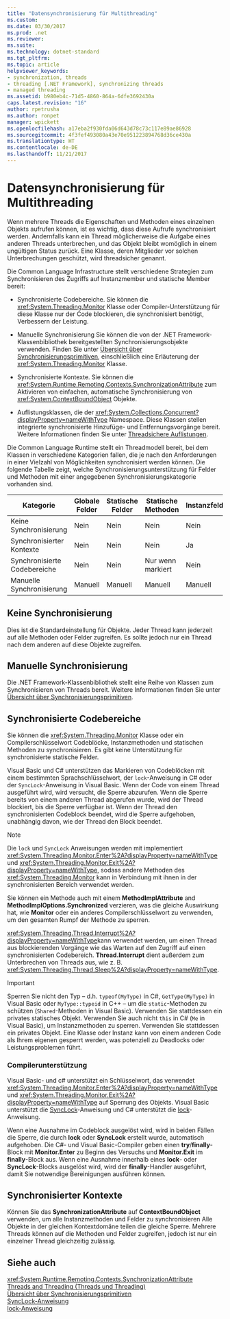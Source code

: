 ```yaml
---
title: "Datensynchronisierung für Multithreading"
ms.custom: 
ms.date: 03/30/2017
ms.prod: .net
ms.reviewer: 
ms.suite: 
ms.technology: dotnet-standard
ms.tgt_pltfrm: 
ms.topic: article
helpviewer_keywords:
- synchronization, threads
- threading [.NET Framework], synchronizing threads
- managed threading
ms.assetid: b980eb4c-71d5-4860-864a-6dfe3692430a
caps.latest.revision: "16"
author: rpetrusha
ms.author: ronpet
manager: wpickett
ms.openlocfilehash: a17eba2f930fda06d643d78c73c117e89ae86928
ms.sourcegitcommit: 4f3fef493080a43e70e951223894768d36ce430a
ms.translationtype: HT
ms.contentlocale: de-DE
ms.lasthandoff: 11/21/2017
---
```

# <a name="synchronizing-data-for-multithreading"></a>Datensynchronisierung für Multithreading
Wenn mehrere Threads die Eigenschaften und Methoden eines einzelnen Objekts aufrufen können, ist es wichtig, dass diese Aufrufe synchronisiert werden. Andernfalls kann ein Thread möglicherweise die Aufgabe eines anderen Threads unterbrechen, und das Objekt bleibt womöglich in einem ungültigen Status zurück. Eine Klasse, deren Mitglieder vor solchen Unterbrechungen geschützt, wird threadsicher genannt.  
  
 Die Common Language Infrastructure stellt verschiedene Strategien zum Synchronisieren des Zugriffs auf Instanzmember und statische Member bereit:  
  
-   Synchronisierte Codebereiche. Sie können die <xref:System.Threading.Monitor> Klasse oder Compiler-Unterstützung für diese Klasse nur der Code blockieren, die synchronisiert benötigt, Verbessern der Leistung.  
  
-   Manuelle Synchronisierung Sie können die von der .NET Framework-Klassenbibliothek bereitgestellten Synchronisierungsobjekte verwenden. Finden Sie unter [Übersicht über Synchronisierungsprimitiven](../../../docs/standard/threading/overview-of-synchronization-primitives.md), einschließlich eine Erläuterung der <xref:System.Threading.Monitor> Klasse.  
  
-   Synchronisierte Kontexte. Sie können die <xref:System.Runtime.Remoting.Contexts.SynchronizationAttribute> zum Aktivieren von einfachen, automatische Synchronisierung von <xref:System.ContextBoundObject> Objekte.  
  
-   Auflistungsklassen, die der <xref:System.Collections.Concurrent?displayProperty=nameWithType> Namespace. Diese Klassen stellen integrierte synchronisierte Hinzufüge- und Entfernungsvorgänge bereit. Weitere Informationen finden Sie unter [Threadsichere Auflistungen](../../../docs/standard/collections/thread-safe/index.md).  
  
 Die Common Language Runtime stellt ein Threadmodell bereit, bei dem Klassen in verschiedene Kategorien fallen, die je nach den Anforderungen in einer Vielzahl von Möglichkeiten synchronisiert werden können. Die folgende Tabelle zeigt, welche Synchronisierungsunterstützung für Felder und Methoden mit einer angegebenen Synchronisierungskategorie vorhanden sind.  
  
|Kategorie|Globale Felder|Statische Felder|Statische Methoden|Instanzfelder|Instanzmethoden|Spezifische Codeblöcke|  
|--------------|-------------------|-------------------|--------------------|---------------------|----------------------|--------------------------|  
|Keine Synchronisierung|Nein|Nein|Nein|Nein|Nein|Nein|  
|Synchronisierter Kontexte|Nein|Nein|Nein|Ja|Ja|Nein|  
|Synchronisierte Codebereiche|Nein|Nein|Nur wenn markiert|Nein|Nur wenn markiert|Nur wenn markiert|  
|Manuelle Synchronisierung|Manuell|Manuell|Manuell|Manuell|Manuell|Manuell|  
  
## <a name="no-synchronization"></a>Keine Synchronisierung  
 Dies ist die Standardeinstellung für Objekte. Jeder Thread kann jederzeit auf alle Methoden oder Felder zugreifen. Es sollte jedoch nur ein Thread nach dem anderen auf diese Objekte zugreifen.  
  
## <a name="manual-synchronization"></a>Manuelle Synchronisierung  
 Die .NET Framework-Klassenbibliothek stellt eine Reihe von Klassen zum Synchronisieren von Threads bereit. Weitere Informationen finden Sie unter [Übersicht über Synchronisierungsprimitiven](../../../docs/standard/threading/overview-of-synchronization-primitives.md).  
  
## <a name="synchronized-code-regions"></a>Synchronisierte Codebereiche  
 Sie können die <xref:System.Threading.Monitor> Klasse oder ein Compilerschlüsselwort Codeblöcke, Instanzmethoden und statischen Methoden zu synchronisieren. Es gibt keine Unterstützung für synchronisierte statische Felder.  
  
 Visual Basic und C# unterstützen das Markieren von Codeblöcken mit einem bestimmten Sprachschlüsselwort, der `lock`-Anweisung in C# oder der `SyncLock`-Anweisung in Visual Basic. Wenn der Code von einem Thread ausgeführt wird, wird versucht, die Sperre abzurufen. Wenn die Sperre bereits von einem anderen Thread abgerufen wurde, wird der Thread blockiert, bis die Sperre verfügbar ist. Wenn der Thread den synchronisierten Codeblock beendet, wird die Sperre aufgehoben, unabhängig davon, wie der Thread den Block beendet.  
  
> [!NOTE]
>  Die `lock` und `SyncLock` Anweisungen werden mit implementiert <xref:System.Threading.Monitor.Enter%2A?displayProperty=nameWithType> und <xref:System.Threading.Monitor.Exit%2A?displayProperty=nameWithType>, sodass andere Methoden des <xref:System.Threading.Monitor> kann in Verbindung mit ihnen in der synchronisierten Bereich verwendet werden.  
  
 Sie können ein Methode auch mit einem **MethodImplAttribute** and **MethodImplOptions.Synchronized** verzieren, was die gleiche Auswirkung hat, wie **Monitor** oder ein anderes Compilerschlüsselwort zu verwenden, um den gesamten Rumpf der Methode zu sperren.  
  
 <xref:System.Threading.Thread.Interrupt%2A?displayProperty=nameWithType>kann verwendet werden, um einen Thread aus blockierenden Vorgänge wie das Warten auf den Zugriff auf einen synchronisierten Codebereich. **Thread.Interrupt** dient außerdem zum Unterbrechen von Threads aus, wie z. B. <xref:System.Threading.Thread.Sleep%2A?displayProperty=nameWithType>.  
  
> [!IMPORTANT]
>  Sperren Sie nicht den Typ – d.h. `typeof(MyType)` in C#, `GetType(MyType)` in Visual Basic oder `MyType::typeid` in C++ – um die `static`-Methoden zu schützen (`Shared`-Methoden in Visual Basic). Verwenden Sie stattdessen ein privates statisches Objekt. Verwenden Sie auch nicht `this` in C# (`Me` in Visual Basic), um Instanzmethoden zu sperren. Verwenden Sie stattdessen ein privates Objekt. Eine Klasse oder Instanz kann von einem anderen Code als Ihrem eigenen gesperrt werden, was potenziell zu Deadlocks oder Leistungsproblemen führt.  
  
### <a name="compiler-support"></a>Compilerunterstützung  
 Visual Basic- und c# unterstützt ein Schlüsselwort, das verwendet <xref:System.Threading.Monitor.Enter%2A?displayProperty=nameWithType> und <xref:System.Threading.Monitor.Exit%2A?displayProperty=nameWithType> auf Sperrung des Objekts. Visual Basic unterstützt die [SyncLock](~/docs/visual-basic/language-reference/statements/synclock-statement.md)-Anweisung und C# unterstützt die [lock](~/docs/csharp/language-reference/keywords/lock-statement.md)-Anweisung.  
  
 Wenn eine Ausnahme im Codeblock ausgelöst wird, wird in beiden Fällen die Sperre, die durch **lock** oder **SyncLock** erstellt wurde, automatisch aufgehoben. Die C#- und Visual Basic-Compiler geben einen **try**/**finally**-Block mit **Monitor.Enter** zu Beginn des Versuchs und **Monitor.Exit** im **finally**-Block aus. Wenn eine Ausnahme innerhalb eines **lock**- oder **SyncLock**-Blocks ausgelöst wird, wird der **finally**-Handler ausgeführt, damit Sie notwendige Bereinigungen ausführen können.  
  
## <a name="synchronized-context"></a>Synchronisierter Kontexte  
 Können Sie das **SynchronizationAttribute** auf **ContextBoundObject** verwenden, um alle Instanzmethoden und Felder zu synchronisieren Alle Objekte in der gleichen Kontextdomäne teilen die gleiche Sperre. Mehrere Threads können auf die Methoden und Felder zugreifen, jedoch ist nur ein einzelner Thread gleichzeitig zulässig.  
  
## <a name="see-also"></a>Siehe auch  
 <xref:System.Runtime.Remoting.Contexts.SynchronizationAttribute>  
 [Threads and Threading (Threads und Threading)](../../../docs/standard/threading/threads-and-threading.md)  
 [Übersicht über Synchronisierungsprimitiven](../../../docs/standard/threading/overview-of-synchronization-primitives.md)  
 [SyncLock-Anweisung](~/docs/visual-basic/language-reference/statements/synclock-statement.md)  
 [lock-Anweisung](~/docs/csharp/language-reference/keywords/lock-statement.md)

